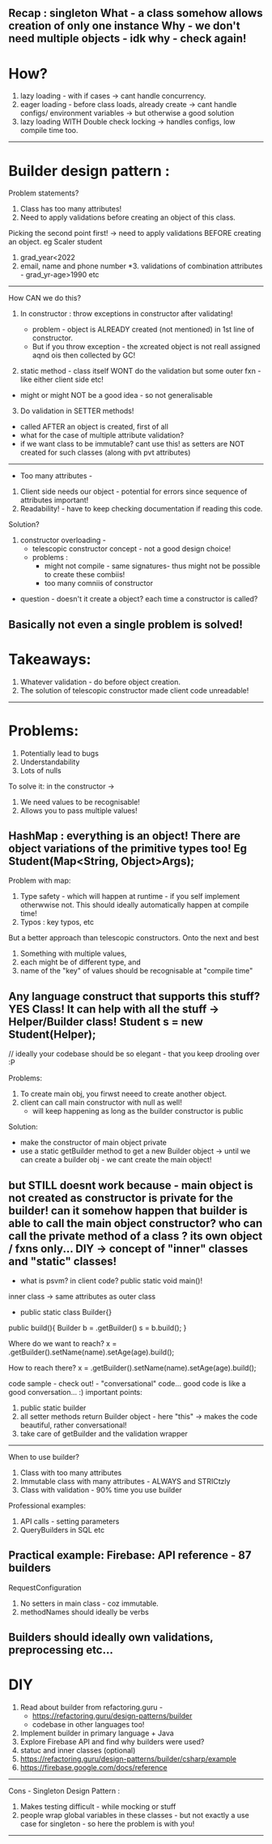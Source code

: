 Recap :  singleton
What - a class somehow allows creation of only one instance
Why - we don't need multiple objects - idk why - check again!
--------------------------------------------------------------------------------------------------------------------------
# How? 
1. lazy loading - with if cases -> cant handle concurrency.
2. eager loading - before class loads, already create -> cant handle configs/ environment variables -> but otherwise a good solution
3. lazy loading WITH Double check locking -> handles configs, low compile time too.

--------------------------------------------------------------------------------------------------------------------------
# Builder design pattern :

Problem statements?
1. Class has too many attributes!
2. Need to apply validations before creating an object of this class.

Picking the second point first! -> need to apply validations BEFORE creating an object.
eg Scaler student
1. grad_year<2022
2. email, name and phone number
*3. validations of combination attributes - grad_yr-age>1990 etc
--------------------------------------------------------------------------------------------------------------------------
How CAN we do this?

1. In constructor : throw exceptions in constructor after validating!
   - problem - object is ALREADY created (not mentioned) in 1st line of constructor.
   - But if you throw exception - the xcreated object is not reall assigned aqnd ois then collected by GC!

2. static method - class itself WONT do the validation but some outer fxn - like either client side etc!
- might or might NOT be a good idea - so not generalisable

3. Do validation in SETTER methods!
- called AFTER an  object is created, first of all
- what for the case of multiple attribute validation?
- if we want class to be immutable? cant use this! as setters are NOT created for such classes (along with pvt attributes)
--------------------------------------------------------------------------------------------------------------------------
* Too many attributes - 

1. Client side needs our object - potential for errors since sequence of attributes important!
2. Readability! - have to keep checking documentation if reading this code.

Solution?
1. constructor overloading -  
     - telescopic constructor concept - not a good 
        design choice!
     - problems :
        - might not compile - same signatures- thus 
           might not be possible to create these 
           combiis!
        - too many comniis of constructor
- question - doesn't it create a object? each time a 
   constructor is called?

Basically not even a single problem is solved!
--------------------------------------------------------------------------------------------------------------------------
# Takeaways:

1. Whatever validation - do before object creation.
2. The solution of telescopic constructor made client code unreadable!
--------------------------------------------------------------------------------------------------------------------------
# Problems:

1. Potentially lead to bugs
2. Understandability
3. Lots of nulls

To solve it: in the constructor ->
1. We need values to be recognisable!
2. Allows you to pass multiple values!

HashMap : everything is an object! There are object variations of the primitive types too!
Eg Student(Map<String, Object>Args); 
--------------------------------------------------------------------------------------------------------------------------
Problem with map:

1. Type safety - which will happen at runtime - if you self implement otherwwise not. This should ideally automatically happen at compile time!
2. Typos : key typos, etc

But a better approach than telescopic constructors.
Onto the next and best

1. Something with multiple values, 
2. each might be of different type, and
3. name of the "key" of values should be recognisable at "compile time"

Any language construct that supports this stuff? YES
Class! It can help with all the stuff -> Helper/Builder class!
Student s = new Student(Helper);
--------------------------------------------------------------------------------------------------------------------------
// ideally your codebase should be so elegant - that you keep drooling over :P

Problems:
1. To create main obj, you firwst neeed to create another object.
2. client can call main constructor with null as well!
     - will keep happening as long as the builder constructor is public   

Solution:
- make the constructor of main object private
- use a static getBuilder method to get a new Builder object -> until we can create a builder obj - we cant create the main object!

but STILL doesnt work because -
main object is not created as constructor is private for the builder!
can it somehow happen that builder is able to call the main object constructor?
who can call the private method of a class ? its own object / fxns only...
DIY -> concept of "inner" classes and "static" classes!
--------------------------------------------------------------------------------------------------------------------------
- what is psvm? in client code? public static void main()!

inner class -> same attributes as outer class
 - public static class Builder{}

public <mainType> build(){
    Builder b = <mainObj>.getBuilder()
     <mainObj> s = b.build();
}

Where do we want to reach?
<mainObj> x = <mainObj>.getBuilder().setName(name).setAge(age).build();

How to reach there? 
<mainObj> x = <mainObj>.getBuilder().setName(name).setAge(age).build();

code sample - check out! - "conversational" code...
good code is like a good conversation... :)
important points:

1. public static builder 
2. all setter methods return Builder object - here "this" -> makes the code beautiful, rather conversational!
3. take care of getBuilder and the validation wrapper
-------------------------------------------------------------------------------------------------------------------------------
When to use builder?
1. Class with too many attributes
2. Immutable class with many attributes - ALWAYS and STRICtzly
3. Class with validation - 90% time you use builder

Professional examples:
1. API calls - setting parameters 
2. QueryBuilders in SQL etc

Practical example:
Firebase: API reference - 87 builders
-------------------------------------------------------------------------------------------------------------------------------
RequestConfiguration
1. No setters in main class - coz immutable.
2. methodNames should ideally be verbs

Builders should ideally own validations, preprocessing etc...
-------------------------------------------------------------------------------------------------------------------------------
# DIY

1. Read about builder from refactoring.guru - 
    - https://refactoring.guru/design-patterns/builder
    - codebase in other languages too!
2. Implement builder in primary language + Java
3. Explore Firebase API and find why builders were used?
4. statuc and inner classes (optional) 
5. https://refactoring.guru/design-patterns/builder/csharp/example
6. https://firebase.google.com/docs/reference
-------------------------------------------------------------------------------------------------------------------------------
Cons - Singleton Design Pattern :

1. Makes testing difficult - while mocking or stuff
2. <optional> people wrap global variables in these classes - but not exactly a use case for singleton - so here the problem is with you!
-------------------------------------------------------------------------------------------------------------------------------
